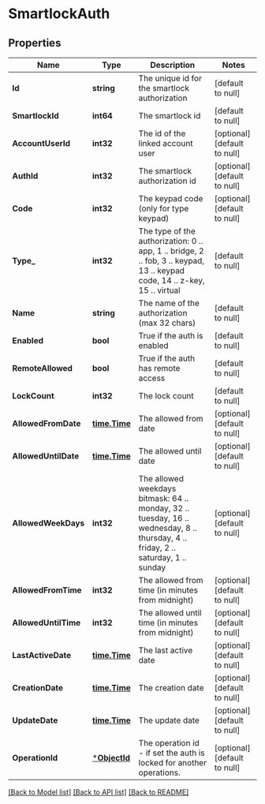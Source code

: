 # SmartlockAuth

## Properties
Name | Type | Description | Notes
------------ | ------------- | ------------- | -------------
**Id** | **string** | The unique id for the smartlock authorization | [default to null]
**SmartlockId** | **int64** | The smartlock id | [default to null]
**AccountUserId** | **int32** | The id of the linked account user | [optional] [default to null]
**AuthId** | **int32** | The smartlock authorization id | [optional] [default to null]
**Code** | **int32** | The keypad code (only for type keypad) | [optional] [default to null]
**Type_** | **int32** | The type of the authorization: 0 .. app, 1 .. bridge, 2 .. fob, 3 .. keypad, 13 .. keypad code, 14 .. z-key, 15 .. virtual | [default to null]
**Name** | **string** | The name of the authorization (max 32 chars) | [default to null]
**Enabled** | **bool** | True if the auth is enabled | [default to null]
**RemoteAllowed** | **bool** | True if the auth has remote access | [default to null]
**LockCount** | **int32** | The lock count | [default to null]
**AllowedFromDate** | [**time.Time**](time.Time.md) | The allowed from date | [optional] [default to null]
**AllowedUntilDate** | [**time.Time**](time.Time.md) | The allowed until date | [optional] [default to null]
**AllowedWeekDays** | **int32** | The allowed weekdays bitmask: 64 .. monday, 32 .. tuesday, 16 .. wednesday, 8 .. thursday, 4 .. friday, 2 .. saturday, 1 .. sunday | [optional] [default to null]
**AllowedFromTime** | **int32** | The allowed from time (in minutes from midnight) | [optional] [default to null]
**AllowedUntilTime** | **int32** | The allowed until time (in minutes from midnight) | [optional] [default to null]
**LastActiveDate** | [**time.Time**](time.Time.md) | The last active date | [optional] [default to null]
**CreationDate** | [**time.Time**](time.Time.md) | The creation date | [optional] [default to null]
**UpdateDate** | [**time.Time**](time.Time.md) | The update date | [optional] [default to null]
**OperationId** | [***ObjectId**](ObjectId.md) | The operation id - if set the auth is locked for another operations. | [optional] [default to null]

[[Back to Model list]](../README.md#documentation-for-models) [[Back to API list]](../README.md#documentation-for-api-endpoints) [[Back to README]](../README.md)


